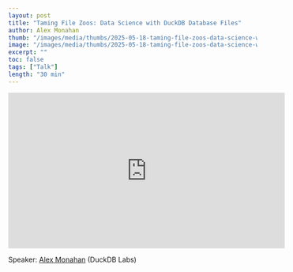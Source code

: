 ```yaml
---
layout: post
title: "Taming File Zoos: Data Science with DuckDB Database Files"
author: Alex Monahan
thumb: "/images/media/thumbs/2025-05-18-taming-file-zoos-data-science-with-duckdb-database-files.png"
image: "/images/media/thumbs/2025-05-18-taming-file-zoos-data-science-with-duckdb-database-files.png"
excerpt: ""
toc: false
tags: ["Talk"]
length: "30 min"
---
```


<div class="video-container">
<iframe width="560" height="315" src="https://www.youtube-nocookie.com/embed/Yq-hxgysWLQ?si=7nUCLymvtVwG51nc" title="YouTube video player" frameborder="0" allow="accelerometer; autoplay; clipboard-write; encrypted-media; gyroscope; picture-in-picture; web-share" referrerpolicy="strict-origin-when-cross-origin" allowfullscreen></iframe>
</div>

Speaker: [Alex Monahan](https://github.com/Alex-Monahan) (DuckDB Labs)
